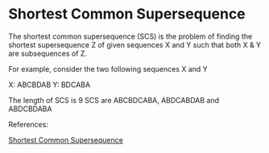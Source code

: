 # Shortest Common Supersequence

The shortest common supersequence (SCS) is the problem of finding the shortest supersequence Z of given sequences X and Y such that both X & Y are subsequences of Z.

For example, consider the two following sequences X and Y

X: ABCBDAB
Y: BDCABA

The length of SCS is 9
SCS are ABCBDCABA, ABDCABDAB and ABDCBDABA

References:

[Shortest Common Supersequence](https://www.techiedelight.com/shortest-common-supersequence-introduction-scs-length/)

